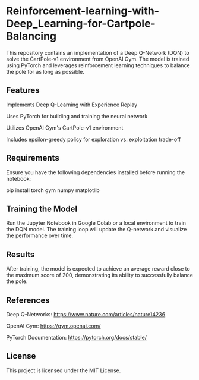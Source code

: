 # Reinforcement-learning-with-Deep_Learning-for-Cartpole-Balancing


This repository contains an implementation of a Deep Q-Network (DQN) to solve the CartPole-v1 environment from OpenAI Gym. The model is trained using PyTorch and leverages reinforcement learning techniques to balance the pole for as long as possible.

## Features

Implements Deep Q-Learning with Experience Replay

Uses PyTorch for building and training the neural network

Utilizes OpenAI Gym's CartPole-v1 environment

Includes epsilon-greedy policy for exploration vs. exploitation trade-off

## Requirements

Ensure you have the following dependencies installed before running the notebook:

pip install torch gym numpy matplotlib

## Training the Model

Run the Jupyter Notebook in Google Colab or a local environment to train the DQN model. The training loop will update the Q-network and visualize the performance over time.

## Results

After training, the model is expected to achieve an average reward close to the maximum score of 200, demonstrating its ability to successfully balance the pole.

## References

Deep Q-Networks: https://www.nature.com/articles/nature14236

OpenAI Gym: https://gym.openai.com/

PyTorch Documentation: https://pytorch.org/docs/stable/

## License

This project is licensed under the MIT License.

